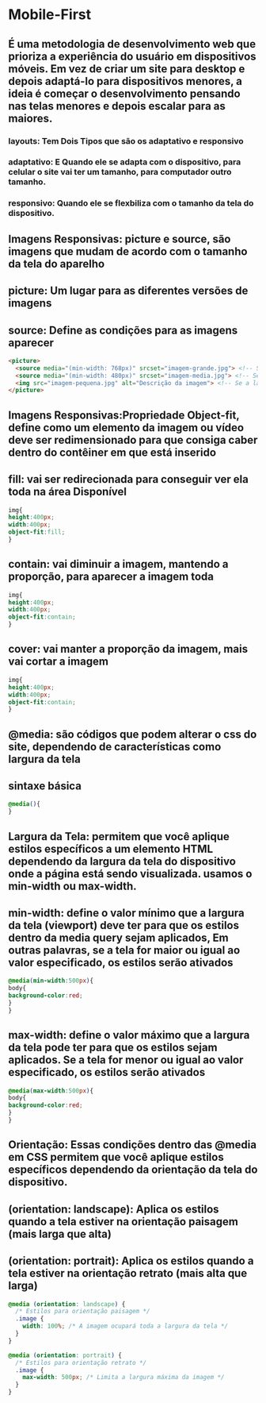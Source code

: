 # Mobile-First
## É uma metodologia de desenvolvimento web que prioriza a experiência do usuário em dispositivos móveis. Em vez de criar um site para desktop e depois adaptá-lo para dispositivos menores, a ideia é começar o desenvolvimento pensando nas telas menores e depois escalar para as maiores.
### layouts: Tem Dois Tipos que são os adaptativo e responsivo
### adaptativo: E Quando ele se adapta com o dispositivo, para celular o site vai ter um tamanho, para computador outro tamanho.
### responsivo: Quando ele se flexbiliza com o tamanho da tela do dispositivo.
## Imagens Responsivas: picture e source, são imagens que mudam de acordo com o tamanho da tela do aparelho
## picture: Um lugar para as diferentes versões de imagens
## source: Define as condições para as imagens aparecer
```html
<picture>
  <source media="(min-width: 768px)" srcset="imagem-grande.jpg"> <!-- Se a largura do site for maior ou igual a 768px vai ter essa imagem -->
  <source media="(min-width: 480px)" srcset="imagem-media.jpg"> <!-- Se a largura do site for maior ou igual a 480px vai ter essa imagem -->
  <img src="imagem-pequena.jpg" alt="Descrição da imagem"> <!-- Se a largura do site for menor a 480px vai ter essa imagem -->
</picture>
```
## Imagens Responsivas:Propriedade Object-fit, define como um elemento da imagem ou vídeo deve ser redimensionado para que consiga caber dentro do contêiner em que está inserido
## fill: vai ser redirecionada para conseguir ver ela toda na área Disponível
```css
img{
height:400px;
width:400px;
object-fit:fill;
}
```
## contain: vai diminuir a imagem, mantendo a proporção, para aparecer a imagem toda
```css
img{
height:400px;
width:400px;
object-fit:contain;
}
```
## cover: vai manter a proporção da imagem, mais vai cortar a imagem
```css
img{
height:400px;
width:400px;
object-fit:contain;
}
```
## @media: são códigos que podem alterar o css do site, dependendo de características como largura da tela
## sintaxe básica
```css
@media(){
}
```
## Largura da Tela: permitem que você aplique estilos específicos a um elemento HTML dependendo da largura da tela do dispositivo onde a página está sendo visualizada. usamos o min-width ou max-width.
## min-width: define o valor mínimo que a largura da tela (viewport) deve ter para que os estilos dentro da media query sejam aplicados, Em outras palavras, se a tela for maior ou igual ao valor especificado, os estilos serão ativados
```css
@media(min-width:500px){
body{
background-color:red;
}
}
```
## max-width: define o valor máximo que a largura da tela pode ter para que os estilos sejam aplicados. Se a tela for menor ou igual ao valor especificado, os estilos serão ativados
```css
@media(max-width:500px){
body{
background-color:red;
}
}
```
## Orientação: Essas condições dentro das @media em CSS permitem que você aplique estilos específicos dependendo da orientação da tela do dispositivo.
## (orientation: landscape): Aplica os estilos quando a tela estiver na orientação paisagem (mais larga que alta)
## (orientation: portrait): Aplica os estilos quando a tela estiver na orientação retrato (mais alta que larga)
```css
@media (orientation: landscape) {
  /* Estilos para orientação paisagem */
  .image {
    width: 100%; /* A imagem ocupará toda a largura da tela */
  }
}

@media (orientation: portrait) {
  /* Estilos para orientação retrato */
  .image {
    max-width: 500px; /* Limita a largura máxima da imagem */
  }
}
```

